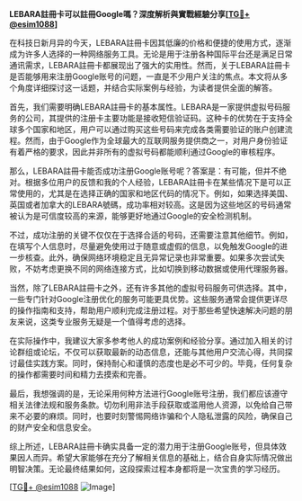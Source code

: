 **LEBARA註冊卡可以註冊Google嗎？深度解析與實戰經驗分享[[TG💪+ @esim1088](https://t.me/s/esim1088)]**

在科技日新月异的今天，LEBARA註冊卡因其低廉的价格和便捷的使用方式，逐渐成为许多人选择的一种网络服务工具。无论是用于注册各种国际平台还是满足日常通讯需求，LEBARA註冊卡都展现出了强大的实用性。然而，关于LEBARA註冊卡是否能够用来注册Google账号的问题，一直是不少用户关注的焦点。本文将从多个角度详细探讨这一话题，并结合实际案例与经验，为读者提供全面的解答。

首先，我们需要明确LEBARA註冊卡的基本属性。LEBARA是一家提供虚拟号码服务的公司，其提供的注册卡主要功能是接收短信验证码。这种卡的优势在于支持全球多个国家和地区，用户可以通过购买这些号码来完成各类需要验证的账户创建流程。然而，由于Google作为全球最大的互联网服务提供商之一，对用户身份验证有着严格的要求，因此并非所有的虚拟号码都能顺利通过Google的审核程序。

那么，LEBARA註冊卡能否成功注册Google账号呢？答案是：有可能，但并不绝对。根据多位用户的反馈和我的个人经验，LEBARA註冊卡在某些情况下是可以正常使用的，尤其是在选择正确的国家和地区代码的情况下。例如，如果选择美国、英国或者加拿大的LEBARA號碼，成功率相对较高。这是因为这些地区的号码通常被认为是可信度较高的来源，能够更好地通过Google的安全检测机制。

不过，成功注册的关键不仅仅在于选择合适的号码，还需要注意其他细节。例如，在填写个人信息时，尽量避免使用过于随意或虚假的信息，以免触发Google的进一步核查。此外，确保网络环境稳定且无异常记录也非常重要。如果多次尝试失败，不妨考虑更换不同的网络连接方式，比如切换到移动数据或使用代理服务器。

当然，除了LEBARA註冊卡之外，还有许多其他的虚拟号码服务可供选择。其中，一些专门针对Google注册优化的服务可能更具优势。这些服务通常会提供更详尽的操作指南和支持，帮助用户顺利完成注册过程。对于那些希望快速解决问题的朋友来说，这类专业服务无疑是一个值得考虑的选择。

在实际操作中，我建议大家多参考他人的成功案例和经验分享。通过加入相关的讨论群组或论坛，不仅可以获取最新的动态信息，还能与其他用户交流心得，共同探讨最佳实践方案。同时，保持耐心和谨慎的态度也是必不可少的。毕竟，任何复杂的操作都需要时间和精力去摸索和完善。

最后，我想强调的是，无论采用何种方法进行Google账号注册，我们都应该遵守相关法律法规和服务条款。切勿利用非法手段获取或滥用他人资源，以免给自己带来不必要的麻烦。同时，也要时刻警惕网络诈骗和个人隐私泄露的风险，确保自己的财产安全和信息安全。

综上所述，LEBARA註冊卡确实具备一定的潜力用于注册Google账号，但具体效果因人而异。希望大家能够在充分了解相关信息的基础上，结合自身实际情况做出明智决策。无论最终结果如何，这段探索过程本身都将是一次宝贵的学习经历。

[[TG💪+ @esim1088](https://t.me/s/esim1088) ![Image](https://i.postimg.cc/4NQfJmqS/Snipaste-2025-05-13-00-14-12.png)]